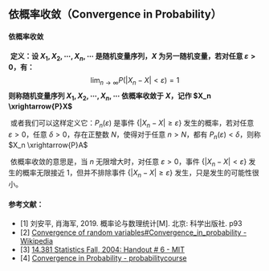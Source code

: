 ## 依概率收敛（Convergence in Probability）

#### 依概率收敛

​		**定义：设 $X_1,X_2,\cdots,X_n,\cdots$ 是随机变量序列，$X$ 为另一随机变量，若对任意 $\varepsilon>0$，有：**
$$
\lim_{n\to\infty} P(|X_n-X|<\varepsilon)=1
$$
**则称随机变量序列 $X_1,X_2,\cdots,X_n,\cdots$ 依概率收敛于 $X$，记作 $X_n \xrightarrow{P}X$**

​		或者我们可以这样定义它：$P_n(\varepsilon)$ 是事件 $\{|X_n-X|\geqslant\varepsilon\}$ 发生的概率，若对任意 $\varepsilon>0$，任意 $\delta>0$，存在正整数 $N$，使得对于任意 $n>N$，都有 $P_n(\varepsilon)<\delta$，则称 $X_n \xrightarrow{P}A$

​		依概率收敛的意思是，当 $n$ 无限增大时，对任意 $\varepsilon>0$，事件 $\{|X_n-X|<\varepsilon\}$ 发生的概率无限接近 $1$，但并不排除事件 $\{|X_n-X|\geqslant\varepsilon\}$ 发生，只是发生的可能性很小。

#### 参考文献：

- [1] 刘安平, 肖海军, 2019. 概率论与数理统计[M]. 北京: 科学出版社. p93
- [2] [Convergence of random variables#Convergence_in_probability - Wikipedia](https://en.wikipedia.org/wiki/Convergence_of_random_variables#Convergence_in_probability)
- [3] [14.381 Statistics Fall, 2004: Handout # 6 - MIT](http://web.mit.edu/14.381/www/ho6.pdf)
- [4] [Convergence in Probability - probabilitycourse](https://www.probabilitycourse.com/chapter7/7_2_5_convergence_in_probability.php)


